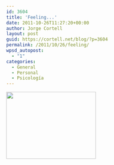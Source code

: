 ```yaml
---
id: 3604
title: 'Feeling...'
date: 2011-10-26T11:27:20+00:00
author: Jorge Cortell
layout: post
guid: https://cortell.net/blog/?p=3604
permalink: /2011/10/26/feeling/
wpsd_autopost:
  - "1"
categories:
  - General
  - Personal
  - Psicología
---
```

<img class="aligncenter" title="broken empty egg" src="https://farm1.static.flickr.com/209/489190468_42a37f212e_m.jpg" alt="" width="240" height="180" />